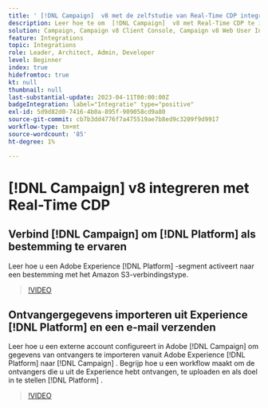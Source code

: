 ```yaml
---
title: ' [!DNL Campaign]  v8 met de zelfstudie van Real-Time CDP integreren'
description: Leer hoe te om  [!DNL Campaign]  v8 met Real-Time CDP te integreren.
solution: Campaign, Campaign v8 Client Console, Campaign v8 Web User Interface, Real-Time Customer Data Platform
feature: Integrations
topic: Integrations
role: Leader, Architect, Admin, Developer
level: Beginner
index: true
hidefromtoc: true
kt: null
thumbnail: null
last-substantial-update: 2023-04-11T00:00:00Z
badgeIntegration: label="Integratie" type="positive"
exl-id: 5d9d82d0-7416-4b0a-895f-909058cd9a80
source-git-commit: cb7b3dd4776f7a475519ae7b8ed9c3209f9d9917
workflow-type: tm+mt
source-wordcount: '85'
ht-degree: 1%

---
```


# [!DNL Campaign] v8 integreren met Real-Time CDP

## Verbind [!DNL Campaign] om [!DNL Platform] als bestemming te ervaren

Leer hoe u een Adobe Experience [!DNL Platform] -segment activeert naar een bestemming met het Amazon S3-verbindingstype.

>[!VIDEO](https://video.tv.adobe.com/v/3453127?quality=12&learn=on&captions=dut)

## Ontvangergegevens importeren uit Experience [!DNL Platform] en een e-mail verzenden

Leer hoe u een externe account configureert in Adobe [!DNL Campaign] om gegevens van ontvangers te importeren vanuit Adobe Experience [!DNL Platform] naar [!DNL Campaign] . Begrijp hoe u een workflow maakt om de ontvangers die u uit de Experience hebt ontvangen, te uploaden en als doel in te stellen [!DNL Platform] .

>[!VIDEO](https://video.tv.adobe.com/v/3453483?quality=12&learn=on&captions=dut)

